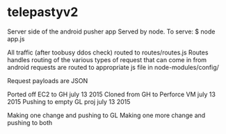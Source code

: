 # telepastyv2
Server side of the android pusher app
Served by node.  To serve:
$ node app.js

All traffic (after toobusy ddos check) routed to routes/routes.js
Routes handles routing of the various types of request that can come in from android
requests are routed to appropriate js file in node-modules/config/

Request payloads are JSON

Ported off EC2 to GH  july 13 2015
Cloned from GH to Perforce VM july 13 2015
Pushing to empty GL proj july 13 2015

Making one change and pushing to GL
Making one more change and pushing to both

